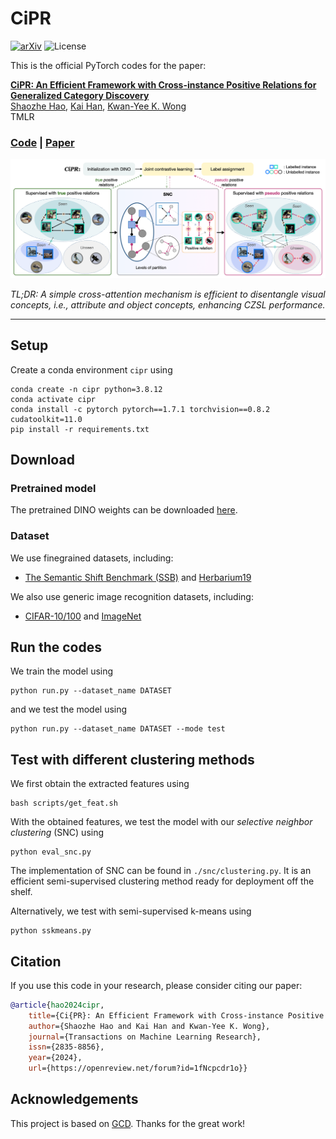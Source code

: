 # CiPR
[![arXiv](https://img.shields.io/badge/arXiv-2304.06928%20-b31b1b)](https://arxiv.org/abs/2304.06928)
![License](https://img.shields.io/github/license/haoosz/CiPR?color=lightgray)

This is the official PyTorch codes for the paper:  

[**CiPR: An Efficient Framework with Cross-instance Positive Relations for Generalized Category Discovery**](https://arxiv.org/abs/2304.06928)  
[Shaozhe Hao](https://haoosz.github.io/),
[Kai Han](https://www.kaihan.org/), 
[Kwan-Yee K. Wong](http://i.cs.hku.hk/~kykwong/)  
TMLR  

### [Code](https://github.com/haoosz/CiPR) | [Paper](https://arxiv.org/abs/2304.06928)


![teaser](img/pipe.png)

*TL;DR: A simple cross-attention mechanism is efficient to disentangle visual concepts, i.e., attribute and object concepts, enhancing CZSL performance.*

---

## Setup

Create a conda environment `cipr` using
```
conda create -n cipr python=3.8.12
conda activate cipr
conda install -c pytorch pytorch==1.7.1 torchvision==0.8.2 cudatoolkit=11.0
pip install -r requirements.txt
```

## Download

### Pretrained model
The pretrained DINO weights can be downloaded [here](https://github.com/facebookresearch/dino?tab=readme-ov-file#pretrained-models).

### Dataset

We use finegrained datasets, including:

* [The Semantic Shift Benchmark (SSB)](https://github.com/sgvaze/osr_closed_set_all_you_need#ssb) and [Herbarium19](https://www.kaggle.com/c/herbarium-2019-fgvc6)

We also use generic image recognition datasets, including:

* [CIFAR-10/100](https://pytorch.org/vision/stable/datasets.html) and [ImageNet](https://image-net.org/download.php)

## Run the codes

We train the model using
```
python run.py --dataset_name DATASET
```

and we test the model using
```
python run.py --dataset_name DATASET --mode test
```

## Test with different clustering methods

We first obtain the extracted features using
```
bash scripts/get_feat.sh
```

With the obtained features, we test the model with our *selective neighbor clustering* (SNC) using
```
python eval_snc.py
```
The implementation of SNC can be found in `./snc/clustering.py`. It is an efficient semi-supervised clustering method ready for deployment off the shelf.

Alternatively, we test with semi-supervised k-means using
```
python sskmeans.py
```

## Citation
If you use this code in your research, please consider citing our paper:
```bibtex
@article{hao2024cipr,
    title={Ci{PR}: An Efficient Framework with Cross-instance Positive Relations for Generalized Category Discovery},
    author={Shaozhe Hao and Kai Han and Kwan-Yee K. Wong},
    journal={Transactions on Machine Learning Research},
    issn={2835-8856},
    year={2024},
    url={https://openreview.net/forum?id=1fNcpcdr1o}}
```

## Acknowledgements
This project is based on [GCD](https://github.com/sgvaze/generalized-category-discovery). Thanks for the great work!